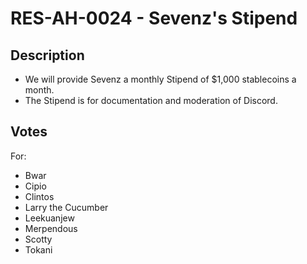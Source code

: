 # RES-AH-0024 - Sevenz's Stipend

## Description

- We will provide Sevenz a monthly Stipend of $1,000 stablecoins a month. 
- The Stipend is for documentation and moderation of Discord.

## Votes

For:

- Bwar
- Cipio
- Clintos
- Larry the Cucumber
- Leekuanjew
- Merpendous
- Scotty
- Tokani
